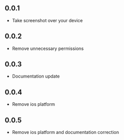 ## 0.0.1

* Take screenshot over your device

## 0.0.2

* Remove unnecessary permissions

## 0.0.3

* Documentation update

## 0.0.4

* Remove ios platform

## 0.0.5

* Remove ios platform and documentation correction